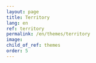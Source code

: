 ```yaml
---
layout: page
title: Territory
lang: en
ref: territory
permalink: /en/themes/territory
image:
child_of_ref: themes
order: 5
---
```

